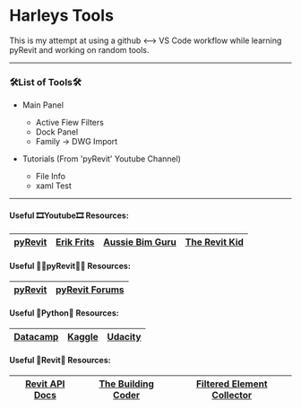 # Harleys Tools
 This is my attempt at using a github <--> VS Code workflow while learning pyRevit and working on random tools.

---
### 🛠️List of Tools🛠️

- Main Panel
    - Active Fiew Filters
    - Dock Panel
    - Family -> DWG Import

- Tutorials (From 'pyRevit' Youtube Channel)
    - File Info
    - xaml Test

---
#### Useful 🎞️Youtube🎞️ Resources:

|[pyRevit](https://www.youtube.com/c/pyRevit)|[Erik Frits](https://www.youtube.com/c/ErikFrits)|[Aussie Bim Guru](https://www.youtube.com/c/AussieBIMGuru)|[The Revit Kid](https://www.youtube.com/c/TheRevitKid)|
|---|---|---|---|


#### Useful 🐍🔩pyRevit🐍🔩 Resources:

|[pyRevit](https://www.notion.so/pyrevitlabs/pyRevit-bd907d6292ed4ce997c46e84b6ef67a0)|[pyRevit Forums](https://discourse.pyrevitlabs.io)|
|---|---|

#### Useful 🐍Python🐍 Resources:

|[Datacamp](https://app.datacamp.com/learn)|[Kaggle](https://www.kaggle.com/learn/python)|[Udacity](https://learn.udacity.com)|
|---|---|---|

#### Useful 🔩Revit🔩 Resources:

|[Revit API Docs](https://www.revitapidocs.com)|[The Building Coder](https://thebuildingcoder.typepad.com)|[Filtered Element Collector](https://danimosite.wordpress.com/2017/04/16/filteredelementcollector-and-how-to-use-it-in-python-for-dynamo/)|
|---|---|---|